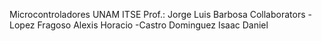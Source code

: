Microcontroladores UNAM ITSE
Prof.: Jorge Luis Barbosa
Collaborators
	-Lopez Fragoso Alexis Horacio
	-Castro Dominguez Isaac Daniel
